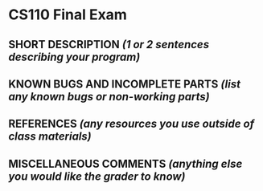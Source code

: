 # CS110 Final Exam

## SHORT DESCRIPTION *(1 or 2 sentences describing your program)*

## KNOWN BUGS AND INCOMPLETE PARTS *(list any known bugs or non-working parts)*

## REFERENCES *(any resources you use outside of class materials)*

## MISCELLANEOUS COMMENTS *(anything else you would like the grader to know)*